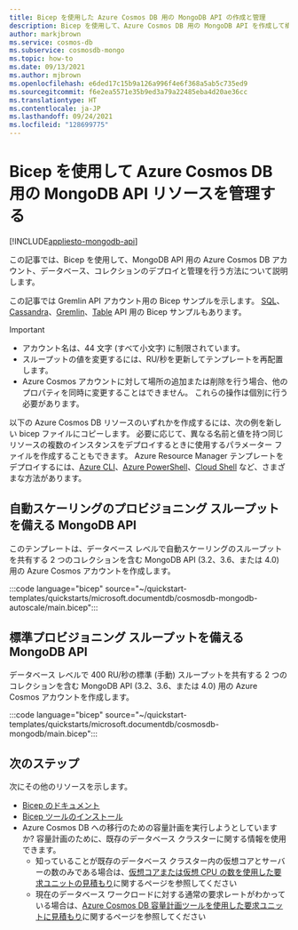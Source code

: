 ```yaml
---
title: Bicep を使用した Azure Cosmos DB 用の MongoDB API の作成と管理
description: Bicep を使用して、Azure Cosmos DB 用の MongoDB API を作成して構成します。
author: markjbrown
ms.service: cosmos-db
ms.subservice: cosmosdb-mongo
ms.topic: how-to
ms.date: 09/13/2021
ms.author: mjbrown
ms.openlocfilehash: e6ded17c15b9a126a996f4e6f368a5ab5c735ed9
ms.sourcegitcommit: f6e2ea5571e35b9ed3a79a22485eba4d20ae36cc
ms.translationtype: HT
ms.contentlocale: ja-JP
ms.lasthandoff: 09/24/2021
ms.locfileid: "128699775"
---
```

# <a name="manage-azure-cosmos-db-mongodb-api-resources-using-bicep"></a>Bicep を使用して Azure Cosmos DB 用の MongoDB API リソースを管理する

[!INCLUDE[appliesto-mongodb-api](../includes/appliesto-mongodb-api.md)]

この記事では、Bicep を使用して、MongoDB API 用の Azure Cosmos DB アカウント、データベース、コレクションのデプロイと管理を行う方法について説明します。

この記事では Gremlin API アカウント用の Bicep サンプルを示します。 [SQL](../sql/manage-with-bicep.md)、[Cassandra](../cassandra/manage-with-bicep.md)、[Gremlin](../graph/manage-with-bicep.md)、[Table](../table/manage-with-bicep.md) API 用の Bicep サンプルもあります。

> [!IMPORTANT]
>
> * アカウント名は、44 文字 (すべて小文字) に制限されています。
> * スループットの値を変更するには、RU/秒を更新してテンプレートを再配置します。
> * Azure Cosmos アカウントに対して場所の追加または削除を行う場合、他のプロパティを同時に変更することはできません。 これらの操作は個別に行う必要があります。

以下の Azure Cosmos DB リソースのいずれかを作成するには、次の例を新しい bicep ファイルにコピーします。 必要に応じて、異なる名前と値を持つ同じリソースの複数のインスタンスをデプロイするときに使用するパラメーター ファイルを作成することもできます。 Azure Resource Manager テンプレートをデプロイするには、[Azure CLI](../../azure-resource-manager/bicep/deploy-cli.md)、[Azure PowerShell](../../azure-resource-manager/bicep/deploy-powershell.md)、[Cloud Shell](../../azure-resource-manager/bicep/deploy-cloud-shell.md) など、さまざまな方法があります。

<a id="create-autoscale"></a>

## <a name="mongodb-api-with-autoscale-provisioned-throughput"></a>自動スケーリングのプロビジョニング スループットを備える MongoDB API

このテンプレートは、データベース レベルで自動スケーリングのスループットを共有する 2 つのコレクションを含む MongoDB API (3.2、3.6、または 4.0) 用の Azure Cosmos アカウントを作成します。

:::code language="bicep" source="~/quickstart-templates/quickstarts/microsoft.documentdb/cosmosdb-mongodb-autoscale/main.bicep":::

<a id="create-manual"></a>

## <a name="mongodb-api-with-standard-provisioned-throughput"></a>標準プロビジョニング スループットを備える MongoDB API

データベース レベルで 400 RU/秒の標準 (手動) スループットを共有する 2 つのコレクションを含む MongoDB API (3.2、3.6、または 4.0) 用の Azure Cosmos アカウントを作成します。

:::code language="bicep" source="~/quickstart-templates/quickstarts/microsoft.documentdb/cosmosdb-mongodb/main.bicep":::

## <a name="next-steps"></a>次のステップ

次にその他のリソースを示します。

* [Bicep のドキュメント](../../azure-resource-manager/bicep/index.yml)
* [Bicep ツールのインストール](../../azure-resource-manager/bicep/install.md)
* Azure Cosmos DB への移行のための容量計画を実行しようとしていますか? 容量計画のために、既存のデータベース クラスターに関する情報を使用できます。
  * 知っていることが既存のデータベース クラスター内の仮想コアとサーバーの数のみである場合は、[仮想コアまたは仮想 CPU の数を使用した要求ユニットの見積もり](../convert-vcore-to-request-unit.md)に関するページを参照してください
  * 現在のデータベース ワークロードに対する通常の要求レートがわかっている場合は、[Azure Cosmos DB 容量計画ツールを使用した要求ユニットに見積もり](estimate-ru-capacity-planner.md)に関するページを参照してください
